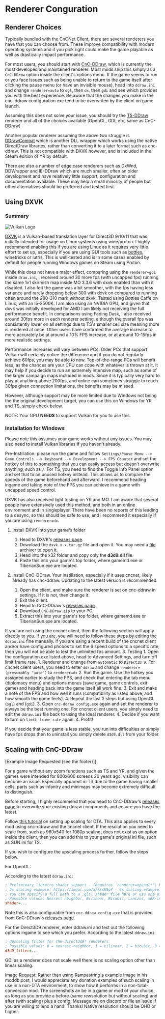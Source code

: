 # Renderer Conguration
## Renderer Choices

Typically bundled with the CnCNet Client, there are several renderers you have that you can choose from. These improve compatibility with modern operating systems and if you pick right could make the game playable as well as drastically impact performance.

For most users, you should start with [CnC-DDraw](https://github.com/FunkyFr3sh/cnc-ddraw), which is currently the most developed and maintained renderer. Most mods ship this simply as a `CnC-DDraw` option inside the client's options menu. If the game seems to run or you face issues such as being unable to return to the game itself after clicking the pause menu (or have an invisible mouse), head into `ddraw.ini` and change `renderer=auto` to `ogl`, then `dx`, then `gdi` and see which provides you with the best experience. Be aware that the changes you make in the cnc-ddraw configuration exe tend to be overwriten by the client on game launch.

Assuming this does not solve your issue, you should try the [TS-DDraw](https://github.com/CnCNet/ts-ddraw/releases) renderer and all of the choices available (OpenGL, GDI, etc, same as CnC-DDraw)

Another popular renderer assuming the above two struggle is [DDrawCompat](https://github.com/narzoul/DDrawCompat) which is another DLL wrapper which works using the native DirectDraw libraries, rather than converting it to a later format such as cnc-ddraw. This is not compatible with DXVK however, and is included in the Steam edition of YR by default.

There are also a number of edge case renderers such as DxWnd, DDWrapper and IE-DDraw which are much smaller, often an older development and have relatively little support, configuration and documentation available. These may help a small minority of people but other alternatives should be preferred and tested first.


## Using DXVK
### Summary
![Vulkan Logo](https://d29g4g2dyqv443.cloudfront.net/sites/default/files/Vulkan_Logo.png)

[DXVK](https://github.com/doitsujin/dxvk) is a Vulkan-based translation layer for Direct3D 9/10/11 that was initially intended for usage on Linux systems using wine/proton. I highly recommend enabling this if you are using Linux as it requires very little effort to set up, especially if you are using GUI tools such as [bottles](bottles.md), winetricks or lutris. This is well-tested and is in some cases enabled by default for people running Windows games on Steam using Proton.

While this does not have a major effect, comparing using the `renderer=gdi` inside `draw.ini`, I received around 30 more fps (with uncapped fps) running the same 1v1 skirmish map inside MO 3.3.6 with dxvk enabled than with it disabled. I also felt the game was a bit smoother, with the fps having less variance and rarely dropping below 300 with dxvk on compared to running often around the 280-310 mark without dxvk. Tested using Bottles Caffe on Linux, with an I5-2500K. I am also using an NVIDIA GPU, and given that dxvk was initially developed for AMD I am likely not receiving the full performance benefit. In comparisons using Fading Dusk, I also received around 30fps more in each renderer setting, although the overall fps was consistently lower on all settings due to TS's smaller cell size meaning more is rendered at once. Other users have confirmed the average increase to more accurately be at around a 10% FPS increase, or at around 10-15fps in more realistic settings.

Performance increases will vary between PCs. Older PCs that support Vulkan will certainly notice the difference and if you do not regularly achieve 60fps, you may be able to now. Top-of-the-range PCs will benefit less, as the chances are your CPU can cope with whatever is thrown at it. It may help if you decide to run an extremely intensive map, such as some of the larger campaign maps included in mods. Since it is typically very hard to play at anything above 200fps, and online can sometimes struggle to reach 30fps given connection limitations, the benefits may be missed.

However, although support may be more limited due to Windows not being the the original development target, you can use this on Windows for YR and TS, simply check below.

NOTE: Your GPU **NEEDS** to support Vulkan for you to use this.

### Installation for Windows
Please note this assumes your game works without any issues. You may also need to install Vulkan libraries if you haven't already.

Pre-Instillation: please run the game and follow `Settings/Pause Menu --> Game Controls --> keyboard --> Development --> FPS Counter` and set the hotkey of this to something that you can easily access but doesn't overwrite anything, such as `/`. For TS, you need to find the Toggle Info Panel option and set that to an unused hotkey instead. This allows us to compare the speeds of the game beforehand and afterward. I recommend heading ingame and taking note of the FPS you can achieve in a game with uncapped speed control.

DXVK has also received light testing on YR and MO. I am aware that several people have extensively used this method, and both in an online environment and in singleplayer. There have been no reports of this leading to a desync, so this should be safe to use, and i recommend it especially if you are using `renderer=dx`.

1. Install DXVK into your game's folder
    1. Head to DXVK's [releases page](https://github.com/doitsujin/dxvk/releases).
    2. Download the `dxvk.x.x.tar.gz` file and open it. You may need a [file archiver](https://www.7-zip.org/) to open it.
    3. Head into the x32 folder and copy only the **d3d9.dll** file.
    4. Paste this into your game's top folder, where gamemd.exe or TiberianSun.exe are located.

2. Install CnC-DDraw.
    Your instillation, especially if it uses cncnet, likely already has cnc-ddraw. Updating to the latest version is recommended.
    1. Open the client, and make sure the renderer is set on cnc-ddraw in settings. If it is not, then change it.
    2. Exit the client.
    1. Head to CnC-DDraw's [releases page](https://github.com/FunkyFr3sh/cnc-ddraw/releases).
    2. Download `CnC-DDraw.zip` to your PC.
    3. Extract this into your game's top folder, where gamemd.exe or TiberianSun.exe are located.


If you are not using the cncnet client, then the following section will apply directly to you. If you are, you will need to follow these steps by editing the `ddraw.ini` fine manually. if you are using a recent build of the cncnet client and/or have configured phobos to set the 6 speed options to a specific rate, then you will not be able to test the unlimited fps amount.
3. Testing
    1. Open the configuration exe listed above, head to Advanced Settings, and turn off limit frame rate.
        1. Renderer and change from `automatic` to `Direct3D 9`. For cncnet client users, you need to enter `ddraw` and change `renderer=(presumably "auto")` to `renderer=dx`
        2. Run the game. Use the hotkey you assigned earlier to study the FPS, and check that entering the tab menu (diplomacy menu) and options menus (save game, game controls, exit game) and heading back into the game itself all work fine.
        3. Exit and make a note of the FPS and how well it runs (compatibility as listed above, and how smooth the game feels).
        4. Repeat the last 3 steps but using OpenGL (`ogl`) and (`gdi`).
    3. Open `cnc-ddraw config.exe` again and set the renderer to always be the best running one. For cncnet client users, you simply need to edit the `ddraw.ini` file back to using the ideal renderer.
    4. Decide if you want to turn on `limit frame rate` again.
4. Profit!


If you decide that your game is less stable, you run into difficulties or simply have fps drops then to uninstall you simply delete `d3d9.dll` from your folder.

## Scaling with CnC-DDraw

[Example Image Requested (see the footer)]]

For a game without any zoom functions such as TS and YR, and given the games were intended for 800x600 screens 20 years ago, visibility can become an issue. Especially apparent in TS due to the game having smaller cells, parts such as infantry and minimaps may become extremely difficult to distinguish.

Before starting, I highly recommend that you head to CnC-DDraw's [releases page](https://github.com/FunkyFr3sh/cnc-ddraw/releases) to overwrite your existing ddraw components and ensure you have the latest.

Follow [this tutorial](https://www.moddb.com/members/rampastring/blogs/tutorial-sharp-scaling-dta-and-other-client-based-games-with-cnc-ddraw) on setting up scaling for DTA. This also applies to every mod using cnc-ddraw and the cncnet client. If the resolution you need to scale from, such as 960x540 for 1080p scaling, does not exist as an option inside the client, then you can add this to your game's original ini file, such as SUN.ini for TS.


If you wish to configure the upscaling process further, follow the steps below.

For OpenGL:

According to the latest `ddraw.ini`:
```ini
; Preliminary libretro shader support - (Requires 'renderer=opengl*') https://github.com/libretro/glsl-shaders
; 2x scaling example: https://imgur.com/a/kxsM1oY - 4x scaling example: https://imgur.com/a/wjrhpFV
; You can specify a full path to a .glsl shader file here or use one of the values listed below
; Possible values: Nearest neighbor, Bilinear, Bicubic, Lanczos, xBR-lv2
shader=...
```
Note this is also configurable from `cnc-ddraw config.exe` that is provided from CnC-DDraw's [releases page](https://github.com/FunkyFr3sh/cnc-ddraw/releases).

For the Direct3D9 renderer, enter ddraw.ini and test out the following options ingame to see which you prefer.
According to the latest `ddraw.ini`:
```ini
; Upscaling filter for the direct3d9* renderers
; Possible values: 0 = nearest-neighbor, 1 = bilinear, 2 = bicubic, 3 = lanczos (bicubic/lanczos only support 16/32bit color depth games)
d3d9_filter=...
```

GDI as a renderer does not scale well there is no scaling option other than linear scaling.


Image Request:
Rather than using Rampastring's example image in his moddb post, I would appreciate any donation examples of such scaling in use in a non-DTA environment, to show how it performs in a non-total-conversion mod. The screenshots an be in a game or mod of your choice, as long as you provide a before (same rewsolution but without scaling) and after (with scaling) plus a config. Message me on discord or file an issue if you are willing to lend a hand. Thanks! Native resolution should be QHD or higher.
